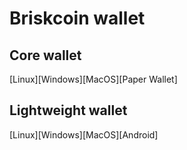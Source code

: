 Briskcoin wallet
================
Core wallet
----------------
[Linux][Windows][MacOS][Paper Wallet]

Lightweight wallet
----------------
[Linux][Windows][MacOS][Android]

